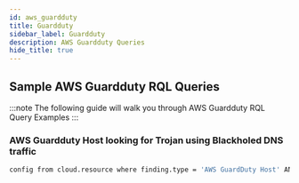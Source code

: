 ```yaml
---
id: aws_guardduty
title: Guardduty
sidebar_label: Guardduty
description: AWS Guardduty Queries
hide_title: true
---
```


## Sample AWS Guardduty RQL Queries

:::note
The following guide will walk you through AWS Guardduty RQL Query Examples
:::

### AWS Guardduty Host looking for Trojan using Blackholed DNS traffic

```bash
config from cloud.resource where finding.type = 'AWS GuardDuty Host' AND finding.name = 'Trojan:EC2/BlackholeTraffic!DNS'
```